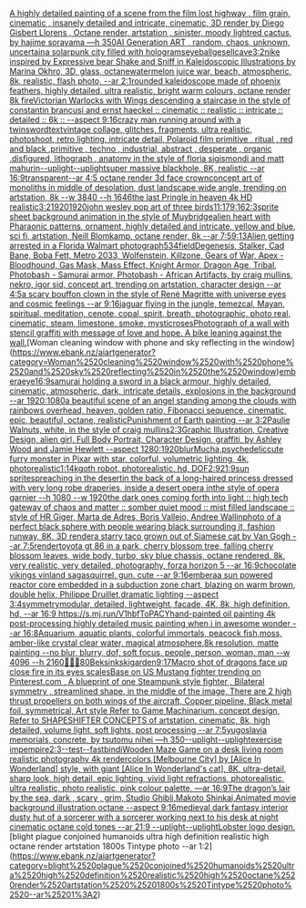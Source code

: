 [A highly detailed painting of a scene from the film lost highway , film grain, cinematic , insanely detailed and intricate, cinematic, 3D render by Diego Gisbert Llorens , Octane render, artstation , sinister, moody light](https://www.ebank.nz/aiartgenerator?category=A%2520highly%2520detailed%2520painting%2520of%2520a%2520scene%2520from%2520the%2520film%2520lost%2520highway%2520%2C%2520film%2520grain%2C%2520cinematic%2520%2C%2520insanely%2520detailed%2520and%2520intricate%2C%2520cinematic%2C%25203D%2520render%2520by%2520Diego%2520Gisbert%2520Llorens%2520%2C%2520Octane%2520render%2C%2520artstation%2520%2C%2520sinister%2C%2520moody%2520light)[red cactus, by hajime sorayama —h 350](https://www.ebank.nz/aiartgenerator?category=red%2520cactus%2C%2520by%2520hajime%2520sorayama%2520%E2%80%94h%2520350)[AI Generation ART , random, chaos, unknown, uncertain](https://www.ebank.nz/aiartgenerator?category=AI%2520Generation%2520ART%2520%2C%2520random%2C%2520chaos%2C%2520unknown%2C%2520uncertain)[a solarpunk city filled with holograms](https://www.ebank.nz/aiartgenerator?category=a%2520solarpunk%2520city%2520filled%2520with%2520holograms)[eyeball](https://www.ebank.nz/aiartgenerator?category=eyeball)[gesell](https://www.ebank.nz/aiartgenerator?category=gesell)[cave](https://www.ebank.nz/aiartgenerator?category=cave)[3:2](https://www.ebank.nz/aiartgenerator?category=3%3A2)[nike inspired by Expressive bear Shake and Sniff in Kaleidoscopic Illustrations by Marina Okhro, 3D, glass, octane](https://www.ebank.nz/aiartgenerator?category=nike%2520inspired%2520by%2520Expressive%2520bear%2520Shake%2520and%2520Sniff%2520in%2520Kaleidoscopic%2520Illustrations%2520by%2520Marina%2520Okhro%2C%25203D%2C%2520glass%2C%2520octane)[watermelon juice war, beach, atmospheric, 8k, realistic, flash photo, --ar 2:1](https://www.ebank.nz/aiartgenerator?category=watermelon%2520juice%2520war%2C%2520beach%2C%2520atmospheric%2C%25208k%2C%2520realistic%2C%2520flash%2520photo%2C%2520--ar%25202%3A1)[rounded kaleidoscope made of phoenix feathers, highly detailed, ultra realistic, bright warm colours, octane render 8k fire](https://www.ebank.nz/aiartgenerator?category=rounded%2520kaleidoscope%2520made%2520of%2520phoenix%2520feathers%2C%2520highly%2520detailed%2C%2520ultra%2520realistic%2C%2520bright%2520warm%2520colours%2C%2520octane%2520render%25208k%2520fire)[Victorian Warlocks with Wings descending a staircase in the style of constantin brancusi and ernst haeckel :: cinematic :: realistic :: intricate :: detailed :: 6k :: --aspect 9:16](https://www.ebank.nz/aiartgenerator?category=Victorian%2520Warlocks%2520with%2520Wings%2520descending%2520a%2520staircase%2520in%2520the%2520style%2520of%2520constantin%2520brancusi%2520and%2520ernst%2520haeckel%2520%3A%3A%2520cinematic%2520%3A%3A%2520realistic%2520%3A%3A%2520intricate%2520%3A%3A%2520detailed%2520%3A%3A%25206k%2520%3A%3A%2520--aspect%25209%3A16)[crazy man running around with a twinsword](https://www.ebank.nz/aiartgenerator?category=crazy%2520man%2520running%2520around%2520with%2520a%2520twinsword)[text](https://www.ebank.nz/aiartgenerator?category=text)[vintage collage, glitches, fragments, ultra realistic, photoshoot, retro lighting, intricate detail, Polaroid film primitive , ritual , red and black ,primitive , techno , industrial, abstract , desperate , organic ,disfigured, lithograph , anatomy in the style of floria sigismondi and matt mahurin](https://www.ebank.nz/aiartgenerator?category=vintage%2520collage%2C%2520glitches%2C%2520fragments%2C%2520ultra%2520realistic%2C%2520photoshoot%2C%2520retro%2520lighting%2C%2520intricate%2520detail%2C%2520Polaroid%2520film%2520primitive%2520%2C%2520ritual%2520%2C%2520red%2520and%2520black%2520%2Cprimitive%2520%2C%2520techno%2520%2C%2520industrial%2C%2520abstract%2520%2C%2520desperate%2520%2C%2520organic%2520%2Cdisfigured%2C%2520lithograph%2520%2C%2520anatomy%2520in%2520the%2520style%2520of%2520floria%2520sigismondi%2520and%2520matt%2520mahurin)[--uplight](https://www.ebank.nz/aiartgenerator?category=--uplight)[--uplight](https://www.ebank.nz/aiartgenerator?category=--uplight)[super massive blackhole, 8K, realistic --ar 16:9](https://www.ebank.nz/aiartgenerator?category=super%2520massive%2520blackhole%2C%25208K%2C%2520realistic%2520--ar%252016%3A9)[transparent](https://www.ebank.nz/aiartgenerator?category=transparent)[--ar 4:5 octane render 3d face crown](https://www.ebank.nz/aiartgenerator?category=--ar%25204%3A5%2520octane%2520render%25203d%2520face%2520crown)[concept art of monoliths in middle of desolation, dust landscape wide angle, trending on artstation, 8k --w 3840 --h 1646](https://www.ebank.nz/aiartgenerator?category=concept%2520art%2520of%2520monoliths%2520in%2520middle%2520of%2520desolation%2C%2520dust%2520landscape%2520wide%2520angle%2C%2520trending%2520on%2520artstation%2C%25208k%2520--w%25203840%2520--h%25201646)[the last Pringle in heaven 4k HD realistic](https://www.ebank.nz/aiartgenerator?category=the%2520last%2520Pringle%2520in%2520heaven%25204k%2520HD%2520realistic)[3:2](https://www.ebank.nz/aiartgenerator?category=3%3A2)[1920](https://www.ebank.nz/aiartgenerator?category=1920)[1920](https://www.ebank.nz/aiartgenerator?category=1920)[john wesley pop art of three birds](https://www.ebank.nz/aiartgenerator?category=john%2520wesley%2520pop%2520art%2520of%2520three%2520birds)[11:17](https://www.ebank.nz/aiartgenerator?category=11%3A17)[9:16](https://www.ebank.nz/aiartgenerator?category=9%3A16)[2:3](https://www.ebank.nz/aiartgenerator?category=2%3A3)[sprite sheet background animation in the style of Muybridge](https://www.ebank.nz/aiartgenerator?category=sprite%2520sheet%2520background%2520animation%2520in%2520the%2520style%2520of%2520Muybridge)[alien heart with Pharaonic patterns, ornament, highly detailed and intricate, yellow and blue, sci fi, artstation, Neill Blomkamp, octane render, 8k --ar 7:5](https://www.ebank.nz/aiartgenerator?category=alien%2520heart%2520with%2520Pharaonic%2520patterns%2C%2520ornament%2C%2520highly%2520detailed%2520and%2520intricate%2C%2520yellow%2520and%2520blue%2C%2520sci%2520fi%2C%2520artstation%2C%2520Neill%2520Blomkamp%2C%2520octane%2520render%2C%25208k%2520--ar%25207%3A5)[9:13](https://www.ebank.nz/aiartgenerator?category=9%3A13)[Alien getting arrested in a Florida Walmart photograph](https://www.ebank.nz/aiartgenerator?category=Alien%2520getting%2520arrested%2520in%2520a%2520Florida%2520Walmart%2520photograph)[534](https://www.ebank.nz/aiartgenerator?category=534)[field](https://www.ebank.nz/aiartgenerator?category=field)[Degenesis, Stalker, Cad Bane, Boba Fett, Metro 2033, Wolfenstein, Killzone, Gears of War, Apex - Bloodhound, Gas Mask, Mass Effect, Knight Armor, Dragon Age, Tribal, Photobash - Samurai armor, Photobash - African Artifacts, by craig mullins, nekro, igor sid, concept art, trending on artstation, character design --ar 4:5](https://www.ebank.nz/aiartgenerator?category=Degenesis%2C%2520Stalker%2C%2520Cad%2520Bane%2C%2520Boba%2520Fett%2C%2520Metro%25202033%2C%2520Wolfenstein%2C%2520Killzone%2C%2520Gears%2520of%2520War%2C%2520Apex%2520-%2520Bloodhound%2C%2520Gas%2520Mask%2C%2520Mass%2520Effect%2C%2520Knight%2520Armor%2C%2520Dragon%2520Age%2C%2520Tribal%2C%2520Photobash%2520-%2520Samurai%2520armor%2C%2520Photobash%2520-%2520African%2520Artifacts%2C%2520by%2520craig%2520mullins%2C%2520nekro%2C%2520igor%2520sid%2C%2520concept%2520art%2C%2520trending%2520on%2520artstation%2C%2520character%2520design%2520--ar%25204%3A5)[a scary bouffon clown in the style of René Magritte with universe eyes and cosmic feelings --ar 9:16](https://www.ebank.nz/aiartgenerator?category=a%2520scary%2520bouffon%2520clown%2520in%2520the%2520style%2520of%2520Ren%C3%A9%2520Magritte%2520with%2520universe%2520eyes%2520and%2520cosmic%2520feelings%2520--ar%25209%3A16)[jaguar flying in the jungle, temezcal, Mayan, spiritual, meditation, cenote, copal, spirit, breath, photographic, photo real, cinematic, steam, limestone, smoke, mystic](https://www.ebank.nz/aiartgenerator?category=jaguar%2520flying%2520in%2520the%2520jungle%2C%2520temezcal%2C%2520Mayan%2C%2520spiritual%2C%2520meditation%2C%2520cenote%2C%2520copal%2C%2520spirit%2C%2520breath%2C%2520photographic%2C%2520photo%2520real%2C%2520cinematic%2C%2520steam%2C%2520limestone%2C%2520smoke%2C%2520mystic)[roses](https://www.ebank.nz/aiartgenerator?category=roses)[Photograph of a wall with stencil graffiti with message of love and hope. A bike leaning against the wall.](https://www.ebank.nz/aiartgenerator?category=Photograph%2520of%2520a%2520wall%2520with%2520stencil%2520graffiti%2520with%2520message%2520of%2520love%2520and%2520hope.%2520A%2520bike%2520leaning%2520against%2520the%2520wall.)[Woman cleaning window with phone and sky reflecting in the window](https://www.ebank.nz/aiartgenerator?category=Woman%2520cleaning%2520window%2520with%2520phone%2520and%2520sky%2520reflecting%2520in%2520the%2520window)[embera](https://www.ebank.nz/aiartgenerator?category=embera)[eye](https://www.ebank.nz/aiartgenerator?category=eye)[16:9](https://www.ebank.nz/aiartgenerator?category=16%3A9)[samurai holding a sword in a black armour, highly detailed, cinematic, atmospheric, dark, intricate details, explosions in the background --ar 1920:1080](https://www.ebank.nz/aiartgenerator?category=samurai%2520holding%2520a%2520sword%2520in%2520a%2520black%2520armour%2C%2520highly%2520detailed%2C%2520cinematic%2C%2520atmospheric%2C%2520dark%2C%2520intricate%2520details%2C%2520explosions%2520in%2520the%2520background%2520--ar%25201920%3A1080)[a beautiful scene of an angel standing among the clouds with rainbows overhead, heaven, golden ratio, Fibonacci sequence, cinematic, epic, beautiful, octane, realistic](https://www.ebank.nz/aiartgenerator?category=a%2520beautiful%2520scene%2520of%2520an%2520angel%2520standing%2520among%2520the%2520clouds%2520with%2520rainbows%2520overhead%2C%2520heaven%2C%2520golden%2520ratio%2C%2520Fibonacci%2520sequence%2C%2520cinematic%2C%2520epic%2C%2520beautiful%2C%2520octane%2C%2520realistic)[Punishment of Earth painting --ar 3:2](https://www.ebank.nz/aiartgenerator?category=Punishment%2520of%2520Earth%2520painting%2520--ar%25203%3A2)[Paulie Walnuts, white, in the style of craig mullins](https://www.ebank.nz/aiartgenerator?category=Paulie%2520Walnuts%2C%2520white%2C%2520in%2520the%2520style%2520of%2520craig%2520mullins)[2:3](https://www.ebank.nz/aiartgenerator?category=2%3A3)[Graphic Illustration, Creative Design, alien girl, Full Body Portrait, Character Design, graffiti, by Ashley Wood and Jamie Hewlett --aspect 1280:1920](https://www.ebank.nz/aiartgenerator?category=Graphic%2520Illustration%2C%2520Creative%2520Design%2C%2520alien%2520girl%2C%2520Full%2520Body%2520Portrait%2C%2520Character%2520Design%2C%2520graffiti%2C%2520by%2520Ashley%2520Wood%2520and%2520Jamie%2520Hewlett%2520--aspect%25201280%3A1920)[blur](https://www.ebank.nz/aiartgenerator?category=blur)[Mucha,](https://www.ebank.nz/aiartgenerator?category=Mucha%2C)[psychedelic](https://www.ebank.nz/aiartgenerator?category=psychedelic)[cute furry monster in Pixar with star, colorful, volumetric lighting, 4k, photorealistic](https://www.ebank.nz/aiartgenerator?category=cute%2520furry%2520monster%2520in%2520Pixar%2520with%2520star%2C%2520colorful%2C%2520volumetric%2520lighting%2C%25204k%2C%2520photorealistic)[1:1](https://www.ebank.nz/aiartgenerator?category=1%3A1)[4k](https://www.ebank.nz/aiartgenerator?category=4k)[goth robot, photorealistic, hd, DOF](https://www.ebank.nz/aiartgenerator?category=goth%2520robot%2C%2520photorealistic%2C%2520hd%2C%2520DOF)[2:9](https://www.ebank.nz/aiartgenerator?category=2%3A9)[21:9](https://www.ebank.nz/aiartgenerator?category=21%3A9)[sun sprites](https://www.ebank.nz/aiartgenerator?category=sun%2520sprites)[preaching in the desert](https://www.ebank.nz/aiartgenerator?category=preaching%2520in%2520the%2520desert)[in the back of a long-haired princess dressed with very long robe draperies, inside a desert opera inthe style of opera garnier --h 1080 --w 1920](https://www.ebank.nz/aiartgenerator?category=in%2520the%2520back%2520of%2520a%2520long-haired%2520princess%2520dressed%2520with%2520very%2520long%2520robe%2520draperies%2C%2520inside%2520a%2520desert%2520opera%2520inthe%2520style%2520of%2520opera%2520garnier%2520--h%25201080%2520--w%25201920)[the dark ones coming forth into light :: high tech gateway of chaos and matter :: somber quiet mood :: mist filled landscape :: style of HR Giger, Marta de Adres, Boris Vallejo,  Andree Wallin](https://www.ebank.nz/aiartgenerator?category=the%2520dark%2520ones%2520coming%2520forth%2520into%2520light%2520%3A%3A%2520high%2520tech%2520gateway%2520of%2520chaos%2520and%2520matter%2520%3A%3A%2520somber%2520quiet%2520mood%2520%3A%3A%2520mist%2520filled%2520landscape%2520%3A%3A%2520style%2520of%2520HR%2520Giger%2C%2520Marta%2520de%2520Adres%2C%2520Boris%2520Vallejo%2C%2520%2520Andree%2520Wallin)[photo of a perfect black sphere with people wearing black surrounding it, fashion runway, 8K, 3D render](https://www.ebank.nz/aiartgenerator?category=photo%2520of%2520a%2520perfect%2520black%2520sphere%2520with%2520people%2520wearing%2520black%2520surrounding%2520it%2C%2520fashion%2520runway%2C%25208K%2C%25203D%2520render)[a starry taco grown out of Siamese cat by Van Gogh --ar 7:5](https://www.ebank.nz/aiartgenerator?category=a%2520starry%2520taco%2520grown%2520out%2520of%2520Siamese%2520cat%2520by%2520Van%2520Gogh%2520--ar%25207%3A5)[render](https://www.ebank.nz/aiartgenerator?category=render)[toyota gt 86 in a park, cherry blossom tree, falling cherry blossom leaves, wide body, turbo, sky blue chassis, octane rendered, 8k, very realistic, very detailed, photography, forza horizon 5 --ar 16:9](https://www.ebank.nz/aiartgenerator?category=toyota%2520gt%252086%2520in%2520a%2520park%2C%2520cherry%2520blossom%2520tree%2C%2520falling%2520cherry%2520blossom%2520leaves%2C%2520wide%2520body%2C%2520turbo%2C%2520sky%2520blue%2520chassis%2C%2520octane%2520rendered%2C%25208k%2C%2520very%2520realistic%2C%2520very%2520detailed%2C%2520photography%2C%2520forza%2520horizon%25205%2520--ar%252016%3A9)[chocolate vikings vinland saga](https://www.ebank.nz/aiartgenerator?category=chocolate%2520vikings%2520vinland%2520saga)[squirrel. gun. cute --ar 9:16](https://www.ebank.nz/aiartgenerator?category=squirrel.%2520gun.%2520cute%2520--ar%25209%3A16)[embera](https://www.ebank.nz/aiartgenerator?category=embera)[a sun powered reactor core embedded in a subduction zone chart, blazing on warm brown, double helix, Philippe Druillet,dramatic lighting --aspect 3:4](https://www.ebank.nz/aiartgenerator?category=a%2520sun%2520powered%2520reactor%2520core%2520embedded%2520in%2520a%2520subduction%2520zone%2520chart%2C%2520blazing%2520on%2520warm%2520brown%2C%2520double%2520helix%2C%2520Philippe%2520Druillet%2Cdramatic%2520lighting%2520--aspect%25203%3A4)[symmetry](https://www.ebank.nz/aiartgenerator?category=symmetry)[modular, detailed, lightweight, facade, 4K, 8k, high definition, hd, --ar 16:9 <https://s.mj.run/V1hbfToPACY>](https://www.ebank.nz/aiartgenerator?category=modular%2C%2520detailed%2C%2520lightweight%2C%2520facade%2C%25204K%2C%25208k%2C%2520high%2520definition%2C%2520hd%2C%2520--ar%252016%3A9%2520%3Chttps%3A//s.mj.run/V1hbfToPACY%3E)[hand-painted oil painting 4k post-processing highly detailed music painting when i in awesome wonder --ar 16:8](https://www.ebank.nz/aiartgenerator?category=hand-painted%2520oil%2520painting%25204k%2520post-processing%2520highly%2520detailed%2520music%2520painting%2520when%2520i%2520in%2520awesome%2520wonder%2520--ar%252016%3A8)[Aquarium, aquatic plants, colorful immortals, peacock fish,moss, amber-like crystal clear water, magical atmosphere,8k resolution, matte painting  --no blur, blurry, dof, soft focus, people, person, woman, man --w 4096  --h 2160](https://www.ebank.nz/aiartgenerator?category=Aquarium%2C%2520aquatic%2520plants%2C%2520colorful%2520immortals%2C%2520peacock%2520fish%2Cmoss%2C%2520amber-like%2520crystal%2520clear%2520water%2C%2520magical%2520atmosphere%2C8k%2520resolution%2C%2520matte%2520painting%2520%2520--no%2520blur%2C%2520blurry%2C%2520dof%2C%2520soft%2520focus%2C%2520people%2C%2520person%2C%2520woman%2C%2520man%2520--w%25204096%2520%2520--h%25202160)[🥶🤖👀](https://www.ebank.nz/aiartgenerator?category=%F0%9F%A5%B6%F0%9F%A4%96%F0%9F%91%80)[80](https://www.ebank.nz/aiartgenerator?category=80)[Beksinkski](https://www.ebank.nz/aiartgenerator?category=Beksinkski)[garden](https://www.ebank.nz/aiartgenerator?category=garden)[9:17](https://www.ebank.nz/aiartgenerator?category=9%3A17)[Macro shot of dragons face up close fire in its eyes scales](https://www.ebank.nz/aiartgenerator?category=Macro%2520shot%2520of%2520dragons%2520face%2520up%2520close%2520fire%2520in%2520its%2520eyes%2520scales)[Base on US Mustang fighter trending on Pinterest.com , A blueprint of one Steampunk style fighter , Bilateral symmetry , streamlined shape, in the middle of the image,  There are 2 high thrust propellers on both wings of the aircraft, Copper pipeline,  Black metal foil, symmetrical,  Art style Refer to Game Machinarium.  concept design, Refer to SHAPESHIFTER CONCEPTS  of artstation, cinematic,  8k, high detailed,  volume light,  soft lights,  post processing    --ar 7:5](https://www.ebank.nz/aiartgenerator?category=Base%2520on%2520US%2520Mustang%2520fighter%2520trending%2520on%2520Pinterest.com%2520%2C%2520A%2520blueprint%2520of%2520one%2520Steampunk%2520style%2520fighter%2520%2C%2520Bilateral%2520symmetry%2520%2C%2520streamlined%2520shape%2C%2520in%2520the%2520middle%2520of%2520the%2520image%2C%2520%2520There%2520are%25202%2520high%2520thrust%2520propellers%2520on%2520both%2520wings%2520of%2520the%2520aircraft%2C%2520Copper%2520pipeline%2C%2520%2520Black%2520metal%2520foil%2C%2520symmetrical%2C%2520%2520Art%2520style%2520Refer%2520to%2520Game%2520Machinarium.%2520%2520concept%2520design%2C%2520Refer%2520to%2520SHAPESHIFTER%2520CONCEPTS%2520%2520of%2520artstation%2C%2520cinematic%2C%2520%25208k%2C%2520high%2520detailed%2C%2520%2520volume%2520light%2C%2520%2520soft%2520lights%2C%2520%2520post%2520processing%2520%2520%2520%2520--ar%25207%3A5)[yugoslavia memorials, concrete,  by tsutomu nihei —h 350](https://www.ebank.nz/aiartgenerator?category=yugoslavia%2520memorials%2C%2520concrete%2C%2520%2520by%2520tsutomu%2520nihei%2520%E2%80%94h%2520350)[--uplight](https://www.ebank.nz/aiartgenerator?category=--uplight)[--uplight](https://www.ebank.nz/aiartgenerator?category=--uplight)[exercise imp](https://www.ebank.nz/aiartgenerator?category=exercise%2520imp)[empire](https://www.ebank.nz/aiartgenerator?category=empire)[2:3](https://www.ebank.nz/aiartgenerator?category=2%3A3)[--test](https://www.ebank.nz/aiartgenerator?category=--test)[--fast](https://www.ebank.nz/aiartgenerator?category=--fast)[bindi](https://www.ebank.nz/aiartgenerator?category=bindi)[Wooden Maze Game on a desk living room realistic photography 4k render](https://www.ebank.nz/aiartgenerator?category=Wooden%2520Maze%2520Game%2520on%2520a%2520desk%2520living%2520room%2520realistic%2520photography%25204k%2520render)[colors,](https://www.ebank.nz/aiartgenerator?category=colors%2C)[](https://www.ebank.nz/aiartgenerator?category=)[[Melbourne City] by [Alice In Wonderland] style, with giant [Alice In Wonderland's cat], 8K, ultra-detail, sharp look, high detail, epic lighting, vivid light refractions, photorealistic, ultra realistic, photo realistic, pink colour palette, —ar 16:9](https://www.ebank.nz/aiartgenerator?category=%5BMelbourne%2520City%5D%2520by%2520%5BAlice%2520In%2520Wonderland%5D%2520style%2C%2520with%2520giant%2520%5BAlice%2520In%2520Wonderland%27s%2520cat%5D%2C%25208K%2C%2520ultra-detail%2C%2520sharp%2520look%2C%2520high%2520detail%2C%2520epic%2520lighting%2C%2520vivid%2520light%2520refractions%2C%2520photorealistic%2C%2520ultra%2520realistic%2C%2520photo%2520realistic%2C%2520pink%2520colour%2520palette%2C%2520%E2%80%94ar%252016%3A9)[The dragon’s lair by the sea, dark , scary , grim, Studio Ghibli,Makoto Shinkai,Animated movie background illustration,octane --aspect 9:16](https://www.ebank.nz/aiartgenerator?category=The%2520dragon%E2%80%99s%2520lair%2520by%2520the%2520sea%2C%2520dark%2520%2C%2520scary%2520%2C%2520grim%2C%2520Studio%2520Ghibli%2CMakoto%2520Shinkai%2CAnimated%2520movie%2520background%2520illustration%2Coctane%2520--aspect%25209%3A16)[medieval dark fantasy interior dusty hut of a sorcerer with a sorcerer working next to his desk at night cinematic octane cold tones --ar 21:9 --uplight](https://www.ebank.nz/aiartgenerator?category=medieval%2520dark%2520fantasy%2520interior%2520dusty%2520hut%2520of%2520a%2520sorcerer%2520with%2520a%2520sorcerer%2520working%2520next%2520to%2520his%2520desk%2520at%2520night%2520cinematic%2520octane%2520cold%2520tones%2520--ar%252021%3A9%2520--uplight)[--uplight](https://www.ebank.nz/aiartgenerator?category=--uplight)[Lobster logo design.](https://www.ebank.nz/aiartgenerator?category=Lobster%2520logo%2520design.)[blight plague conjoined humanoids ultra high definition realistic high octane render artstation  1800s Tintype photo --ar 1:2](https://www.ebank.nz/aiartgenerator?category=blight%2520plague%2520conjoined%2520humanoids%2520ultra%2520high%2520definition%2520realistic%2520high%2520octane%2520render%2520artstation%2520%25201800s%2520Tintype%2520photo%2520--ar%25201%3A2)